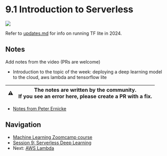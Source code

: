 # 9.1 Introduction to Serverless

<!-- markdownlint-disable MD033 -->
<!-- markdownlint-disable MD045 -->
<a href="https://www.youtube.com/watch?v=JLIVwIsU6RA&list=PL3MmuxUbc_hIhxl5Ji8t4O6lPAOpHaCLR"><img src="images/thumbnail-9-01.jpg"></a>

Refer to [updates.md](updates.md) for info on running TF lite in 2024.

## Notes

Add notes from the video (PRs are welcome)

* Introduction to the topic of the week: deploying a deep learning model to the cloud, aws lambda and tensorflow lite

|⚠️|The notes are written by the community.<br>If you see an error here, please create a PR with a fix.|
|---|:-:|

* [Notes from Peter Ernicke](https://knowmledge.com/2023/11/30/ml-zoomcamp-2023-serverless-part-1/)

## Navigation

* [Machine Learning Zoomcamp course](../)
* [Session 9: Serverless Deep Learning](./)
* Next: [AWS Lambda](02-aws-lambda.md)
